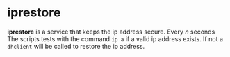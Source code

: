# iprestore
__iprestore__ is a service that keeps the ip address secure. Every _n_ seconds The scripts tests with the command `ip a` if a valid ip address exists. If not a `dhclient` will be called to restore the ip address.
